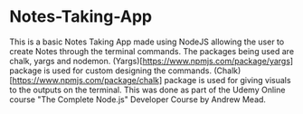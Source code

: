 # Notes-Taking-App
This is a basic Notes Taking App made using NodeJS allowing the user to create Notes through the terminal commands.
The packages being used are chalk, yargs and nodemon.
(Yargs)[https://www.npmjs.com/package/yargs] package is used for custom designing the commands.
(Chalk)[https://www.npmjs.com/package/chalk] package is used for giving visuals to the outputs on the terminal.
This was done as part of the Udemy Online course "The Complete Node.js" Developer Course by Andrew Mead.

